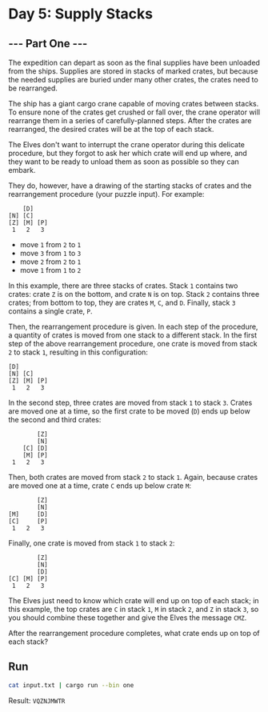 # Day 5: Supply Stacks

## --- Part One ---

The expedition can depart as soon as the final supplies have been unloaded from the ships. Supplies are stored in stacks of marked crates, but because the needed supplies are buried under many other crates, the crates need to be rearranged.

The ship has a giant cargo crane capable of moving crates between stacks. To ensure none of the crates get crushed or fall over, the crane operator will rearrange them in a series of carefully-planned steps. After the crates are rearranged, the desired crates will be at the top of each stack.

The Elves don't want to interrupt the crane operator during this delicate procedure, but they forgot to ask her which crate will end up where, and they want to be ready to unload them as soon as possible so they can embark.

They do, however, have a drawing of the starting stacks of crates and the rearrangement procedure (your puzzle input). For example:

```
    [D]    
[N] [C]    
[Z] [M] [P]
 1   2   3 
```

- move `1` from `2` to `1`
- move `3` from `1` to `3`
- move `2` from `2` to `1`
- move `1` from `1` to `2`

In this example, there are three stacks of crates. Stack `1` contains two crates: crate `Z` is on the bottom, and crate `N` is on top. Stack `2` contains three crates; from bottom to top, they are crates `M`, `C`, and `D`. Finally, stack `3` contains a single crate, `P`.

Then, the rearrangement procedure is given. In each step of the procedure, a quantity of crates is moved from one stack to a different stack. In the first step of the above rearrangement procedure, one crate is moved from stack `2` to stack `1`, resulting in this configuration:

```
[D]        
[N] [C]    
[Z] [M] [P]
 1   2   3 
```

In the second step, three crates are moved from stack `1` to stack `3`. Crates are moved one at a time, so the first crate to be moved (`D`) ends up below the second and third crates:

```
        [Z]
        [N]
    [C] [D]
    [M] [P]
 1   2   3
```

Then, both crates are moved from stack `2` to stack `1`. Again, because crates are moved one at a time, crate `C` ends up below crate `M`:

```
        [Z]
        [N]
[M]     [D]
[C]     [P]
 1   2   3
```

Finally, one crate is moved from stack `1` to stack `2`:

```
        [Z]
        [N]
        [D]
[C] [M] [P]
 1   2   3
```

The Elves just need to know which crate will end up on top of each stack; in this example, the top crates are `C` in stack `1`, `M` in stack `2`, and `Z` in stack `3`, so you should combine these together and give the Elves the message `CMZ`.

After the rearrangement procedure completes, what crate ends up on top of each stack?

## Run

```sh
cat input.txt | cargo run --bin one
```

Result: `VQZNJMWTR`
